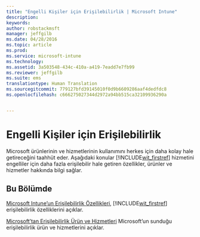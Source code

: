 ```yaml
---
title: "Engelli Kişiler için Erişilebilirlik | Microsoft Intune"
description: 
keywords: 
author: robstackmsft
manager: jeffgilb
ms.date: 04/28/2016
ms.topic: article
ms.prod: 
ms.service: microsoft-intune
ms.technology: 
ms.assetid: 3a503548-434c-410a-a419-7eadd7e7fb99
ms.reviewer: jeffgilb
ms.suite: ems
translationtype: Human Translation
ms.sourcegitcommit: 779127bfd39145010f0d9b6609286aaf4dedfdc8
ms.openlocfilehash: c666275027344d2972a94bb515ca32109936290a


---
```


# Engelli Kişiler için Erişilebilirlik
Microsoft ürünlerinin ve hizmetlerinin kullanımını herkes için daha kolay hale getireceğini taahhüt eder. Aşağıdaki konular [!INCLUDE[wit_firstref](./includes/wit_firstref_md.md)] hizmetini engelliler için daha fazla erişilebilir hale getiren özellikler, ürünler ve hizmetler hakkında bilgi sağlar.

## Bu Bölümde
[Microsoft Intune’un Erişilebilirlik Özellikleri](accessibility-features-of-microsoft-intune.md), [!INCLUDE[wit_firstref](./includes/wit_firstref_md.md)] erişilebilirlik özelliklerini açıklar.

[Microsoft’tan Erişilebilirlik Ürün ve Hizmetleri](accessibility-products-and-services-from-microsoft.md) Microsoft’un sunduğu erişilebilirlik ürün ve hizmetlerini açıklar.




<!--HONumber=Jun16_HO4-->


